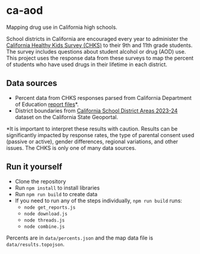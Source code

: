 # ca-aod
Mapping drug use in California high schools.

School districts in California are encouraged every year to administer the [California Healthy Kids Survey (CHKS)](https://www.cde.ca.gov/ls/he/at/chks.asp) to their 9th and 11th grade students. The survey includes questions about student alcohol or drug (AOD) use. This project uses the response data from these surveys to map the percent of students who have used drugs in their lifetime in each district.

## Data sources
- Percent data from CHKS responses parsed from California Department of Education [report files](https://dq.cde.ca.gov/dataquest/page2.asp?level=District&subject=HKids&submit1=Submit)*.
- District boundaries from [California School District Areas 2023-24](https://gis.data.ca.gov/datasets/CDEGIS::california-school-district-areas-2023-24/about) dataset on the California State Geoportal.

*It is important to interpret these results with caution. Results can be significantly impacted by response rates, the type of parental consent used (passive or active), gender differences, regional variations, and other issues. The CHKS is only one of many data sources.

## Run it yourself

- Clone the repository
- Run `npm install` to install libraries
- Run `npm run build` to create data
- If you need to run any of the steps individually, `npm run build` runs:
    - `node get_reports.js`
    - `node download.js`
    - `node threads.js`
    - `node combine.js`

Percents are in `data/percents.json` and the map data file is `data/results.topojson`.
